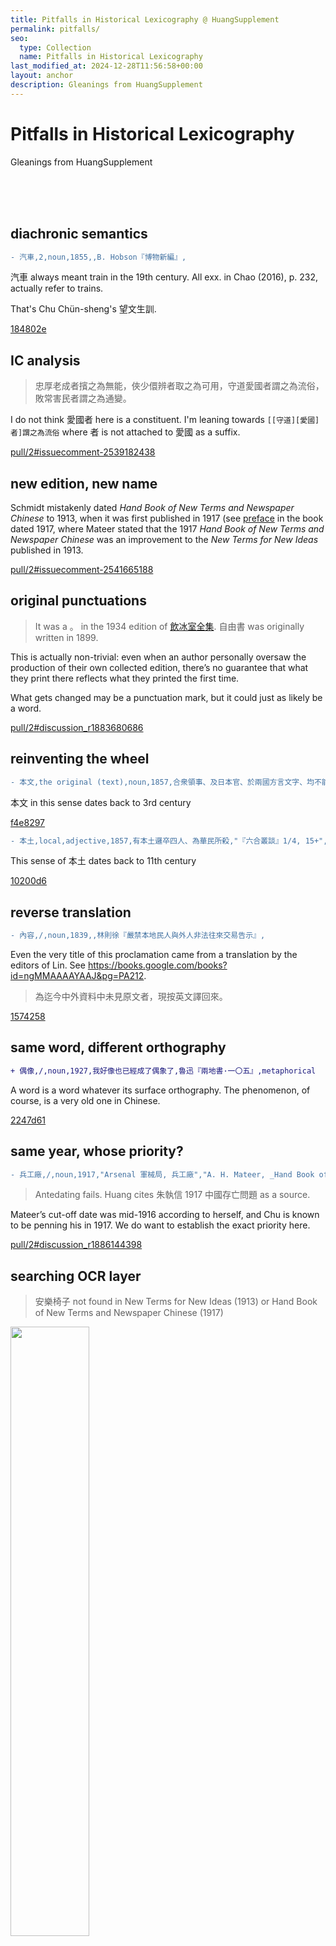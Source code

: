 ```yaml
---
title: Pitfalls in Historical Lexicography @ HuangSupplement
permalink: pitfalls/
seo:
  type: Collection
  name: Pitfalls in Historical Lexicography
last_modified_at: 2024-12-28T11:56:58+00:00
layout: anchor
description: Gleanings from HuangSupplement
---
```

# Pitfalls in Historical Lexicography

<p class="text-right">Gleanings from HuangSupplement</p>

&nbsp;  
&nbsp;  
&nbsp;  
## diachronic semantics

```diff
- 汽車,2,noun,1855,,B. Hobson『博物新編』,
```

汽車 always meant train in the 19th century. All exx. in Chao (2016), p. 232, actually refer to trains.

That's Chu Chün-sheng's 望文生訓.

[184802e](https://github.com/t18d/HuangSupplement/commit/184802ea9877186b40b7e33c3b3a4d7926029dfb)

## IC analysis

> 忠厚老成者擯之為無能，俠少儇辨者取之為可用，守道愛國者謂之為流俗，敗常害民者謂之為通變。

I do not think 愛國者 here is a constituent. I'm leaning towards `[[守道][愛國]者]謂之為流俗` where 者 is not attached to 愛國 as a suffix.

[pull/2#issuecomment-2539182438](https://github.com/t18d/HuangSupplement/pull/2#issuecomment-2539182438)

## new edition, new name

Schmidt mistakenly dated _Hand Book of New Terms and Newspaper Chinese_ to 1913, when it was first published in 1917 (see [preface](https://babel.hathitrust.org/cgi/pt?id=mdp.39015021731313&seq=9) in the book dated 1917, where Mateer stated that the 1917 _Hand Book of New Terms and Newspaper Chinese_ was an improvement to the _New Terms for New Ideas_ published in 1913.

[pull/2#issuecomment-2541665188](https://github.com/t18d/HuangSupplement/pull/2#issuecomment-2541665188)

## original punctuations

> It was a 。 in the 1934 edition of [飲冰室全集](https://commons.wikimedia.org/wiki/File:SSID-13347803_%E9%A3%B2%E5%86%B0%E5%AE%A4%E5%85%A8%E9%9B%86_%E4%B8%8A.pdf). 自由書 was originally written in 1899.

This is actually non-trivial: even when an author personally oversaw the production of their own collected edition, there’s no guarantee that what they print there reflects what they printed the first time.

What gets changed may be a punctuation mark, but it could just as likely be a word.

[pull/2#discussion_r1883680686](https://github.com/t18d/HuangSupplement/pull/2#discussion_r1883680686)

## reinventing the wheel

```diff
- 本文,the original (text),noun,1857,合衆領事、及日本官、於兩國方言文字、均不能互相明曉、故於合約中准用荷蘭字為本文,"『六合叢談』1/12, 11",
```

本文 in this sense dates back to 3rd century

[f4e8297](https://github.com/t18d/HuangSupplement/commit/f4e8297a1459d10285015b5d3b30ff885771578d)

```diff
- 本土,local,adjective,1857,有本土邏卒四人、為華民所殺,"『六合叢談』1/4, 15+",
```

This sense of 本土 dates back to 11th century

[10200d6](https://github.com/t18d/HuangSupplement/commit/10200d667f8782e6f418bd58cd5d2e449b073a36)

## reverse translation

```diff
- 內容,/,noun,1839,,林則徐『嚴禁本地民人與外人非法往來交易告示』,
```

Even the very title of this proclamation came from a translation by the editors of Lin. See https://books.google.com/books?id=ngMMAAAAYAAJ&pg=PA212.

> 為迄今中外資料中未見原文者，現按英文譯回來。

[1574258](https://github.com/t18d/HuangSupplement/commit/157425807f2b66ec69fc56cbe6804d77362298cc)

## same word, different orthography

```diff
+ 偶像,/,noun,1927,我好像也已經成了偶象了,魯迅『兩地書·一〇五』,metaphorical
```

A word is a word whatever its surface orthography. The phenomenon, of course, is a very old one in Chinese.

[2247d61](https://github.com/t18d/HuangSupplement/commit/2247d61a7a29015fe309c1d910501e839677ada1)

## same year, whose priority?

```diff
- 兵工廠,/,noun,1917,"Arsenal 軍械局, 兵工廠","A. H. Mateer, _Hand Book of New Terms and Newspaper Chinese_",
```

> Antedating fails. Huang cites 朱執信 1917 中國存亡問題 as a source.

Mateer’s cut-off date was mid-1916 according to herself, and Chu is known to be penning his in 1917. We do want to establish the exact priority here.

[pull/2#discussion_r1886144398](https://github.com/t18d/HuangSupplement/pull/2#discussion_r1886144398)

## searching OCR layer

> 安樂椅子 not found in New Terms for New Ideas (1913) or Hand Book of New Terms and Newspaper Chinese (1917)

<img src="https://t18d.github.io/HuangSupplement/assets/椅子.webp" width="50%">

Characters can easily get dropped so you just have to search for all the substrings as well before you can say for sure that it’s not there.

That’s the lexicology counterpart to the phonetician Chao’s 言無難.

[pull/2#issuecomment-2544494345](https://github.com/t18d/HuangSupplement/pull/2#issuecomment-2544494345)

